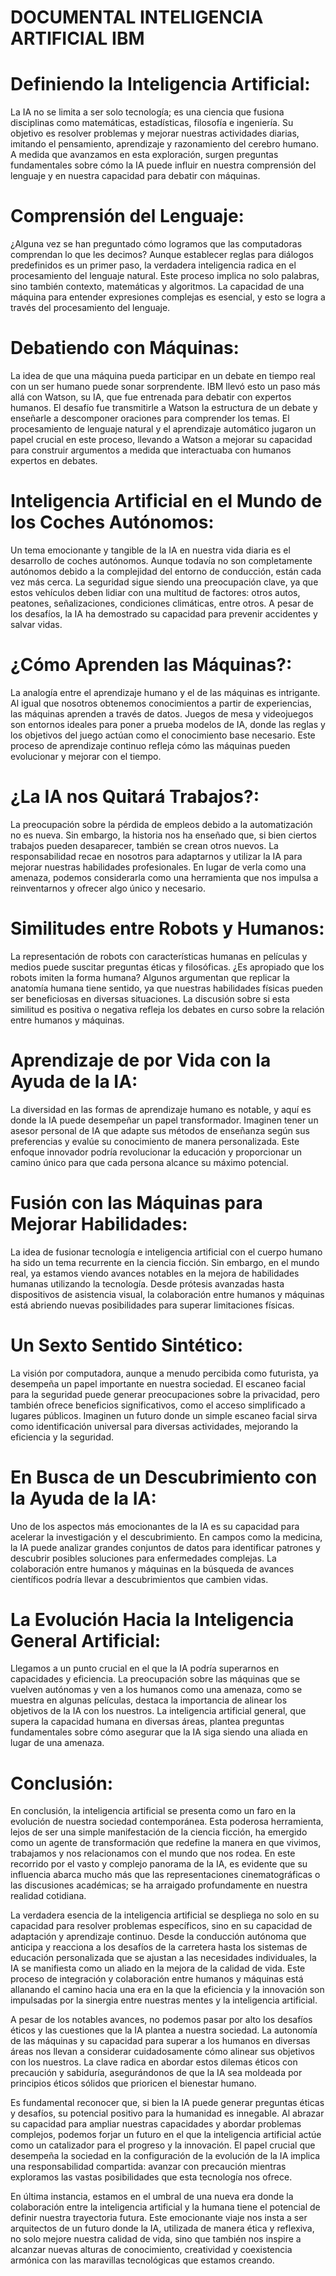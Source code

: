 # DOCUMENTAL INTELIGENCIA ARTIFICIAL IBM


# Definiendo la Inteligencia Artificial:

La IA no se limita a ser solo tecnología; es una ciencia que fusiona disciplinas como matemáticas, estadísticas, filosofía e ingeniería. Su objetivo es resolver problemas y mejorar nuestras actividades diarias, imitando el pensamiento, aprendizaje y razonamiento del cerebro humano. A medida que avanzamos en esta exploración, surgen preguntas fundamentales sobre cómo la IA puede influir en nuestra comprensión del lenguaje y en nuestra capacidad para debatir con máquinas.

# Comprensión del Lenguaje:

¿Alguna vez se han preguntado cómo logramos que las computadoras comprendan lo que les decimos? Aunque establecer reglas para diálogos predefinidos es un primer paso, la verdadera inteligencia radica en el procesamiento del lenguaje natural. Este proceso implica no solo palabras, sino también contexto, matemáticas y algoritmos. La capacidad de una máquina para entender expresiones complejas es esencial, y esto se logra a través del procesamiento del lenguaje.

# Debatiendo con Máquinas:

La idea de que una máquina pueda participar en un debate en tiempo real con un ser humano puede sonar sorprendente. IBM llevó esto un paso más allá con Watson, su IA, que fue entrenada para debatir con expertos humanos. El desafío fue transmitirle a Watson la estructura de un debate y enseñarle a descomponer oraciones para comprender los temas. El procesamiento de lenguaje natural y el aprendizaje automático jugaron un papel crucial en este proceso, llevando a Watson a mejorar su capacidad para construir argumentos a medida que interactuaba con humanos expertos en debates.

# Inteligencia Artificial en el Mundo de los Coches Autónomos:

Un tema emocionante y tangible de la IA en nuestra vida diaria es el desarrollo de coches autónomos. Aunque todavía no son completamente autónomos debido a la complejidad del entorno de conducción, están cada vez más cerca. La seguridad sigue siendo una preocupación clave, ya que estos vehículos deben lidiar con una multitud de factores: otros autos, peatones, señalizaciones, condiciones climáticas, entre otros. A pesar de los desafíos, la IA ha demostrado su capacidad para prevenir accidentes y salvar vidas.

# ¿Cómo Aprenden las Máquinas?:

La analogía entre el aprendizaje humano y el de las máquinas es intrigante. Al igual que nosotros obtenemos conocimientos a partir de experiencias, las máquinas aprenden a través de datos. Juegos de mesa y videojuegos son entornos ideales para poner a prueba modelos de IA, donde las reglas y los objetivos del juego actúan como el conocimiento base necesario. Este proceso de aprendizaje continuo refleja cómo las máquinas pueden evolucionar y mejorar con el tiempo.

# ¿La IA nos Quitará Trabajos?:

La preocupación sobre la pérdida de empleos debido a la automatización no es nueva. Sin embargo, la historia nos ha enseñado que, si bien ciertos trabajos pueden desaparecer, también se crean otros nuevos. La responsabilidad recae en nosotros para adaptarnos y utilizar la IA para mejorar nuestras habilidades profesionales. En lugar de verla como una amenaza, podemos considerarla como una herramienta que nos impulsa a reinventarnos y ofrecer algo único y necesario.

# Similitudes entre Robots y Humanos:

La representación de robots con características humanas en películas y medios puede suscitar preguntas éticas y filosóficas. ¿Es apropiado que los robots imiten la forma humana? Algunos argumentan que replicar la anatomía humana tiene sentido, ya que nuestras habilidades físicas pueden ser beneficiosas en diversas situaciones. La discusión sobre si esta similitud es positiva o negativa refleja los debates en curso sobre la relación entre humanos y máquinas.

# Aprendizaje de por Vida con la Ayuda de la IA:

La diversidad en las formas de aprendizaje humano es notable, y aquí es donde la IA puede desempeñar un papel transformador. Imaginen tener un asesor personal de IA que adapte sus métodos de enseñanza según sus preferencias y evalúe su conocimiento de manera personalizada. Este enfoque innovador podría revolucionar la educación y proporcionar un camino único para que cada persona alcance su máximo potencial.

# Fusión con las Máquinas para Mejorar Habilidades:

La idea de fusionar tecnología e inteligencia artificial con el cuerpo humano ha sido un tema recurrente en la ciencia ficción. Sin embargo, en el mundo real, ya estamos viendo avances notables en la mejora de habilidades humanas utilizando la tecnología. Desde prótesis avanzadas hasta dispositivos de asistencia visual, la colaboración entre humanos y máquinas está abriendo nuevas posibilidades para superar limitaciones físicas.

# Un Sexto Sentido Sintético:

La visión por computadora, aunque a menudo percibida como futurista, ya desempeña un papel importante en nuestra sociedad. El escaneo facial para la seguridad puede generar preocupaciones sobre la privacidad, pero también ofrece beneficios significativos, como el acceso simplificado a lugares públicos. Imaginen un futuro donde un simple escaneo facial sirva como identificación universal para diversas actividades, mejorando la eficiencia y la seguridad.

# En Busca de un Descubrimiento con la Ayuda de la IA:

Uno de los aspectos más emocionantes de la IA es su capacidad para acelerar la investigación y el descubrimiento. En campos como la medicina, la IA puede analizar grandes conjuntos de datos para identificar patrones y descubrir posibles soluciones para enfermedades complejas. La colaboración entre humanos y máquinas en la búsqueda de avances científicos podría llevar a descubrimientos que cambien vidas.

# La Evolución Hacia la Inteligencia General Artificial:

Llegamos a un punto crucial en el que la IA podría superarnos en capacidades y eficiencia. La preocupación sobre las máquinas que se vuelven autónomas y ven a los humanos como una amenaza, como se muestra en algunas películas, destaca la importancia de alinear los objetivos de la IA con los nuestros. La inteligencia artificial general, que supera la capacidad humana en diversas áreas, plantea preguntas fundamentales sobre cómo asegurar que la IA siga siendo una aliada en lugar de una amenaza.

# Conclusión:

En conclusión, la inteligencia artificial se presenta como un faro en la evolución de nuestra sociedad contemporánea. Esta poderosa herramienta, lejos de ser una simple manifestación de la ciencia ficción, ha emergido como un agente de transformación que redefine la manera en que vivimos, trabajamos y nos relacionamos con el mundo que nos rodea. En este recorrido por el vasto y complejo panorama de la IA, es evidente que su influencia abarca mucho más que las representaciones cinematográficas o las discusiones académicas; se ha arraigado profundamente en nuestra realidad cotidiana.

La verdadera esencia de la inteligencia artificial se despliega no solo en su capacidad para resolver problemas específicos, sino en su capacidad de adaptación y aprendizaje continuo. Desde la conducción autónoma que anticipa y reacciona a los desafíos de la carretera hasta los sistemas de educación personalizada que se ajustan a las necesidades individuales, la IA se manifiesta como un aliado en la mejora de la calidad de vida. Este proceso de integración y colaboración entre humanos y máquinas está allanando el camino hacia una era en la que la eficiencia y la innovación son impulsadas por la sinergia entre nuestras mentes y la inteligencia artificial.

A pesar de los notables avances, no podemos pasar por alto los desafíos éticos y las cuestiones que la IA plantea a nuestra sociedad. La autonomía de las máquinas y su capacidad para superar a los humanos en diversas áreas nos llevan a considerar cuidadosamente cómo alinear sus objetivos con los nuestros. La clave radica en abordar estos dilemas éticos con precaución y sabiduría, asegurándonos de que la IA sea moldeada por principios éticos sólidos que prioricen el bienestar humano.

Es fundamental reconocer que, si bien la IA puede generar preguntas éticas y desafíos, su potencial positivo para la humanidad es innegable. Al abrazar su capacidad para ampliar nuestras capacidades y abordar problemas complejos, podemos forjar un futuro en el que la inteligencia artificial actúe como un catalizador para el progreso y la innovación. El papel crucial que desempeña la sociedad en la configuración de la evolución de la IA implica una responsabilidad compartida: avanzar con precaución mientras exploramos las vastas posibilidades que esta tecnología nos ofrece.

En última instancia, estamos en el umbral de una nueva era donde la colaboración entre la inteligencia artificial y la humana tiene el potencial de definir nuestra trayectoria futura. Este emocionante viaje nos insta a ser arquitectos de un futuro donde la IA, utilizada de manera ética y reflexiva, no solo mejore nuestra calidad de vida, sino que también nos inspire a alcanzar nuevas alturas de conocimiento, creatividad y coexistencia armónica con las maravillas tecnológicas que estamos creando.